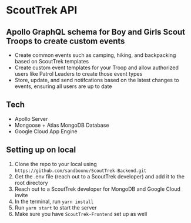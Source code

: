 # ScoutTrek API

## Apollo GraphQL schema for Boy and Girls Scout Troops to create custom events

* Create common events such as camping, hiking, and backpacking based on ScoutTrek templates
* Create custom event templates for your Troop and allow authorized users like Patrol Leaders to create those event types
* Store, update, and send notifcations based on the latest changes to events, ensuring all users are up to date


## Tech

* Apollo Server
* Mongoose + Atlas MongoDB Database
* Google Cloud App Engine


## Setting up on local
1. Clone the repo to your local using `https://github.com/sandboxnu/ScoutTrek-Backend.git`
2. Get the .env file (reach out to a ScoutTrek developer) and add it to the root directory
3. Reach out to a ScoutTrek developer for MongoDB and Google Cloud invite 
4. In the terminal, run `yarn install`
5. Run `yarn start` to start the server
6. Make sure you have `ScoutTrek-Frontend` set up as well